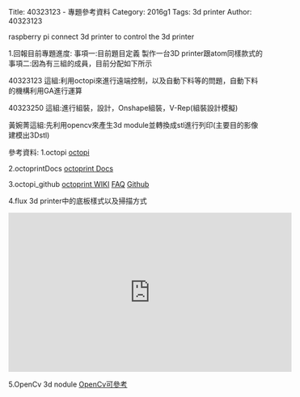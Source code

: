 Title: 40323123 - 專題參考資料
Category: 2016g1
Tags: 3d printer 
Author: 40323123


raspberry pi  connect 3d printer to control the 3d printer 

<!-- PELICAN_END_SUMMARY -->

1.回報目前專題進度:
事項一:目前題目定義 製作一台3D printer跟atom同樣款式的
事項二:因為有三組的成員，目前分配如下所示


40323123 這組:利用octopi來進行遠端控制，以及自動下料等的問題，自動下料的機構利用GA進行運算

40323250 這組:進行組裝，設計，Onshape組裝，V-Rep(組裝設計模擬)

黃婉菁這組:先利用opencv來產生3d module並轉換成stl進行列印(主要目的影像建模出3Dstl)


參考資料:
1.octopi
<a href="http://plugins.octoprint.org/">octopi</a>

2.octoprintDocs
<a href="http://docs.octoprint.org/en/master/">octoprint Docs</a>

3.octopi_github
<a href="https://github.com/foosel/OctoPrint/wiki">octoprint WIKI</a>
<a href="https://github.com/foosel/OctoPrint/wiki/FAQ">FAQ</a>
<a href="https://github.com/guysoft/OctoPi">Github</a>

4.flux 3d printer中的底板樣式以及掃描方式
<iframe width="560" height="315" src="https://www.youtube.com/embed/l9ZISxSo2X0" frameborder="0" allowfullscreen></iframe>

5.OpenCv 3d nodule
<a href="http://www.opencv.org.cn/">OpenCv可參考</a>

